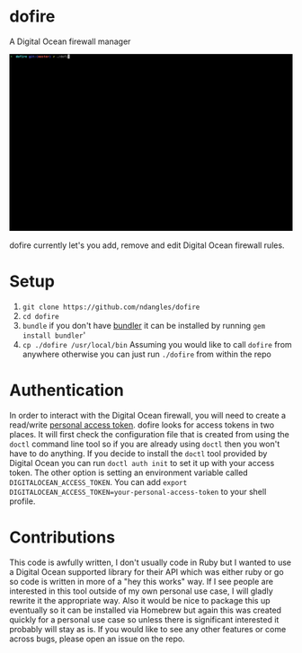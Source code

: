 # dofire
A Digital Ocean firewall manager

![alt text](img/dofire-demo.gif)

dofire currently let's you add, remove and edit Digital Ocean firewall rules.

# Setup
1. `git clone https://github.com/ndangles/dofire`
2. `cd dofire`
3. `bundle` if you don't have [bundler](https://bundler.io/) it can be installed by running `gem install bundler`'
4. `cp ./dofire /usr/local/bin` Assuming you would like to call `dofire` from anywhere otherwise you can just run `./dofire` from within the repo

# Authentication
In order to interact with the Digital Ocean firewall, you will need to create a read/write [personal access token](https://cloud.digitalocean.com/account/api/tokens). dofire looks for access tokens in two places. It will first check the configuration file that is created from using the `doctl` command line tool so if you are already using `doctl` then you won't have to do anything. If you decide to install the `doctl` tool provided by Digital Ocean you can run `doctl auth init` to set it up with your access token. The other option is setting an environment variable called `DIGITALOCEAN_ACCESS_TOKEN`. You can add `export DIGITALOCEAN_ACCESS_TOKEN=your-personal-access-token` to your shell profile.

# Contributions
This code is awfully written, I don't usually code in Ruby but I wanted to use a Digital Ocean supported library for their API which was either ruby or go so code is written in more of a "hey this works" way. If I see people are interested in this tool outside of my own personal use case, I will gladly rewrite it the appropriate way. Also it would be nice to package this up eventually so it can be installed via Homebrew but again this was created quickly for a personal use case so unless there is significant interested it probably will stay as is. If you would like to see any other features or come across bugs, please open an issue on the repo. 
